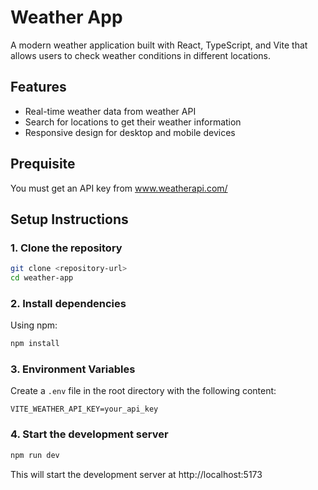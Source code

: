 # Weather App

A modern weather application built with React, TypeScript, and Vite that allows users to check weather conditions in different locations.

## Features

- Real-time weather data from weather API
- Search for locations to get their weather information
- Responsive design for desktop and mobile devices

## Prequisite 

You must get an API key from www.weatherapi.com/

## Setup Instructions

### 1. Clone the repository

```bash
git clone <repository-url>
cd weather-app
```

### 2. Install dependencies

Using npm:
```bash
npm install
```

### 3. Environment Variables

Create a `.env` file in the root directory with the following content:

```
VITE_WEATHER_API_KEY=your_api_key
```

### 4. Start the development server

```bash
npm run dev
```

This will start the development server at http://localhost:5173 
